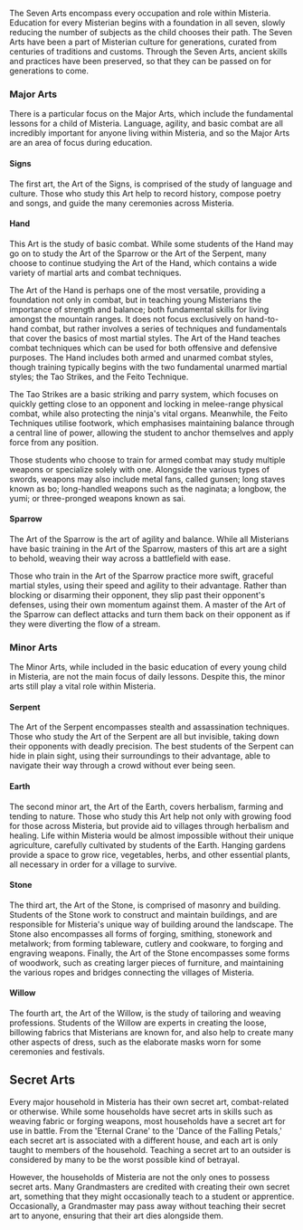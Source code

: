 The Seven Arts encompass every occupation and role within Misteria. Education for every Misterian begins with a foundation in all seven, slowly reducing the number of subjects as the child chooses their path. The Seven Arts have been a part of Misterian culture for generations, curated from centuries of traditions and customs. Through the Seven Arts, ancient skills and practices have been preserved, so that they can be passed on for generations to come.

### Major Arts
There is a particular focus on the Major Arts, which include the fundamental lessons for a child of Misteria. Language, agility, and basic combat are all incredibly important for anyone living within Misteria, and so the Major Arts are an area of focus during education.

#### Signs
The first art, the Art of the Signs, is comprised of the study of language and culture. Those who study this Art help to record history, compose poetry and songs, and guide the many ceremonies across Misteria.

#### Hand
This Art is the study of basic combat. While some students of the Hand may go on to study the Art of the Sparrow or the Art of the Serpent, many choose to continue studying the Art of the Hand, which contains a wide variety of martial arts and combat techniques.

The Art of the Hand is perhaps one of the most versatile, providing a foundation not only in combat, but in teaching young Misterians the importance of strength and balance; both fundamental skills for living amongst the mountain ranges. It does not focus exclusively on hand-to-hand combat, but rather involves a series of techniques and fundamentals that cover the basics of most martial styles. The Art of the Hand teaches combat techniques which can be used for both offensive and defensive purposes. The Hand includes both armed and unarmed combat styles, though training typically begins with the two fundamental unarmed martial styles; the Tao Strikes, and the Feito Technique.

The Tao Strikes are a basic striking and parry system, which focuses on quickly getting close to an opponent and locking in melee-range physical combat, while also protecting the ninja's vital organs. Meanwhile, the Feito Techniques utilise footwork, which emphasises maintaining balance through a central line of power, allowing the student to anchor themselves and apply force from any position.

Those students who choose to train for armed combat may study multiple weapons or specialize solely with one. Alongside the various types of swords, weapons may also include metal fans, called gunsen; long staves known as bo; long-handled weapons such as the naginata; a longbow, the yumi; or three-pronged weapons known as sai.

#### Sparrow
The Art of the Sparrow is the art of agility and balance. While all Misterians have basic training in the Art of the Sparrow, masters of this art are a sight to behold, weaving their way across a battlefield with ease.

Those who train in the Art of the Sparrow practice more swift, graceful martial styles, using their speed and agility to their advantage. Rather than blocking or disarming their opponent, they slip past their opponent's defenses, using their own momentum against them. A master of the Art of the Sparrow can deflect attacks and turn them back on their opponent as if they were diverting the flow of a stream.

### Minor Arts
The Minor Arts, while included in the basic education of every young child in Misteria, are not the main focus of daily lessons. Despite this, the minor arts still play a vital role within Misteria.

#### Serpent
The Art of the Serpent encompasses stealth and assassination techniques. Those who study the Art of the Serpent are all but invisible, taking down their opponents with deadly precision. The best students of the Serpent can hide in plain sight, using their surroundings to their advantage, able to navigate their way through a crowd without ever being seen.

#### Earth
The second minor art, the Art of the Earth, covers herbalism, farming and tending to nature. Those who study this Art help not only with growing food for those across Misteria, but provide aid to villages through herbalism and healing. Life within Misteria would be almost impossible without their unique agriculture, carefully cultivated by students of the Earth. Hanging gardens provide a space to grow rice, vegetables, herbs, and other essential plants, all necessary in order for a village to survive.

#### Stone
The third art, the Art of the Stone, is comprised of masonry and building. Students of the Stone work to construct and maintain buildings, and are responsible for Misteria's unique way of building around the landscape. The Stone also encompasses all forms of forging, smithing, stonework and metalwork; from forming tableware, cutlery and cookware, to forging and engraving weapons. Finally, the Art of the Stone encompasses some forms of woodwork, such as creating larger pieces of furniture, and maintaining the various ropes and bridges connecting the villages of Misteria.

#### Willow
The fourth art, the Art of the Willow, is the study of tailoring and weaving professions. Students of the Willow are experts in creating the loose, billowing fabrics that Misterians are known for, and also help to create many other aspects of dress, such as the elaborate masks worn for some ceremonies and festivals.

## Secret Arts
Every major household in Misteria has their own secret art, combat-related or otherwise. While some households have secret arts in skills such as weaving fabric or forging weapons, most households have a secret art for use in battle. From the 'Eternal Crane' to the 'Dance of the Falling Petals,' each secret art is associated with a different house, and each art is only taught to members of the household. Teaching a secret art to an outsider is considered by many to be the worst possible kind of betrayal.

However, the households of Misteria are not the only ones to possess secret arts. Many Grandmasters are credited with creating their own secret art, something that they might occasionally teach to a student or apprentice. Occasionally, a Grandmaster may pass away without teaching their secret art to anyone, ensuring that their art dies alongside them.
